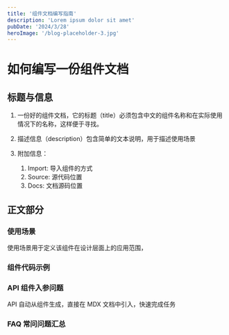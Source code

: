 ```yaml
---
title: '组件文档编写指南'
description: 'Lorem ipsum dolor sit amet'
pubDate: '2024/3/28'
heroImage: '/blog-placeholder-3.jpg'
---
```


# 如何编写一份组件文档

## 标题与信息

1. 一份好的组件文档，它的标题（title）必须包含中文的组件名称和在实际使用情况下的名称，这样便于寻找。

2. 描述信息（description）包含简单的文本说明，用于描述使用场景

3. 附加信息：
    1. Import: 导入组件的方式
    2. Source: 源代码位置
    3. Docs: 文档源码位置

## 正文部分

### 使用场景

使用场景用于定义该组件在设计层面上的应用范围，

### 组件代码示例

### API 组件入参问题

API 自动从组件生成，直接在 MDX 文档中引入，快速完成任务

### FAQ 常问问题汇总
